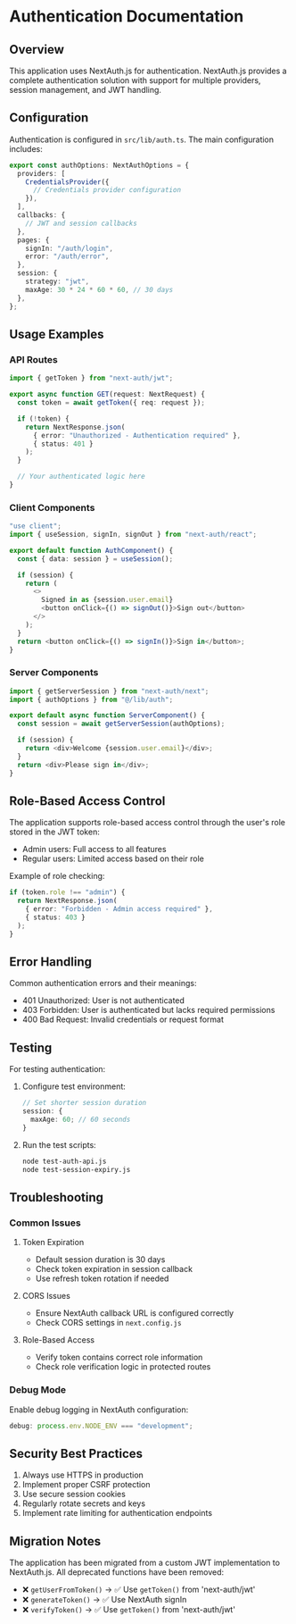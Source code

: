 # Authentication Documentation

## Overview

This application uses NextAuth.js for authentication. NextAuth.js provides a complete authentication solution with support for multiple providers, session management, and JWT handling.

## Configuration

Authentication is configured in `src/lib/auth.ts`. The main configuration includes:

```typescript
export const authOptions: NextAuthOptions = {
  providers: [
    CredentialsProvider({
      // Credentials provider configuration
    }),
  ],
  callbacks: {
    // JWT and session callbacks
  },
  pages: {
    signIn: "/auth/login",
    error: "/auth/error",
  },
  session: {
    strategy: "jwt",
    maxAge: 30 * 24 * 60 * 60, // 30 days
  },
};
```

## Usage Examples

### API Routes

```typescript
import { getToken } from "next-auth/jwt";

export async function GET(request: NextRequest) {
  const token = await getToken({ req: request });

  if (!token) {
    return NextResponse.json(
      { error: "Unauthorized - Authentication required" },
      { status: 401 }
    );
  }

  // Your authenticated logic here
}
```

### Client Components

```typescript
"use client";
import { useSession, signIn, signOut } from "next-auth/react";

export default function AuthComponent() {
  const { data: session } = useSession();

  if (session) {
    return (
      <>
        Signed in as {session.user.email}
        <button onClick={() => signOut()}>Sign out</button>
      </>
    );
  }
  return <button onClick={() => signIn()}>Sign in</button>;
}
```

### Server Components

```typescript
import { getServerSession } from "next-auth/next";
import { authOptions } from "@/lib/auth";

export default async function ServerComponent() {
  const session = await getServerSession(authOptions);

  if (session) {
    return <div>Welcome {session.user.email}</div>;
  }
  return <div>Please sign in</div>;
}
```

## Role-Based Access Control

The application supports role-based access control through the user's role stored in the JWT token:

- Admin users: Full access to all features
- Regular users: Limited access based on their role

Example of role checking:

```typescript
if (token.role !== "admin") {
  return NextResponse.json(
    { error: "Forbidden - Admin access required" },
    { status: 403 }
  );
}
```

## Error Handling

Common authentication errors and their meanings:

- 401 Unauthorized: User is not authenticated
- 403 Forbidden: User is authenticated but lacks required permissions
- 400 Bad Request: Invalid credentials or request format

## Testing

For testing authentication:

1. Configure test environment:

   ```typescript
   // Set shorter session duration
   session: {
     maxAge: 60; // 60 seconds
   }
   ```

2. Run the test scripts:
   ```bash
   node test-auth-api.js
   node test-session-expiry.js
   ```

## Troubleshooting

### Common Issues

1. Token Expiration

   - Default session duration is 30 days
   - Check token expiration in session callback
   - Use refresh token rotation if needed

2. CORS Issues

   - Ensure NextAuth callback URL is configured correctly
   - Check CORS settings in `next.config.js`

3. Role-Based Access
   - Verify token contains correct role information
   - Check role verification logic in protected routes

### Debug Mode

Enable debug logging in NextAuth configuration:

```typescript
debug: process.env.NODE_ENV === "development";
```

## Security Best Practices

1. Always use HTTPS in production
2. Implement proper CSRF protection
3. Use secure session cookies
4. Regularly rotate secrets and keys
5. Implement rate limiting for authentication endpoints

## Migration Notes

The application has been migrated from a custom JWT implementation to NextAuth.js. All deprecated functions have been removed:

- ❌ `getUserFromToken()` -> ✅ Use `getToken()` from 'next-auth/jwt'
- ❌ `generateToken()` -> ✅ Use NextAuth signIn
- ❌ `verifyToken()` -> ✅ Use `getToken()` from 'next-auth/jwt'
